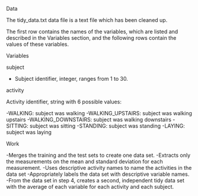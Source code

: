 Data

The tidy_data.txt data file is a text file which has been cleaned up. 

The first row contains the names of the variables, which are listed and described in the Variables section, and the following rows contain the values of these variables.


Variables

subject
- Subject identifier, integer, ranges from 1 to 30.

activity


Activity identifier, string with 6 possible values:

-WALKING: subject was walking
-WALKING_UPSTAIRS: subject was walking upstairs
-WALKING_DOWNSTAIRS: subject was walking downstairs
-SITTING: subject was sitting
-STANDING: subject was standing
-LAYING: subject was laying


Work

-Merges the training and the test sets to create one data set.
-Extracts only the measurements on the mean and standard deviation for each measurement.
-Uses descriptive activity names to name the activities in the data set
-Appropriately labels the data set with descriptive variable names.
-From the data set in step 4, creates a second, independent tidy data set with the average of each variable for each activity and each subject.
